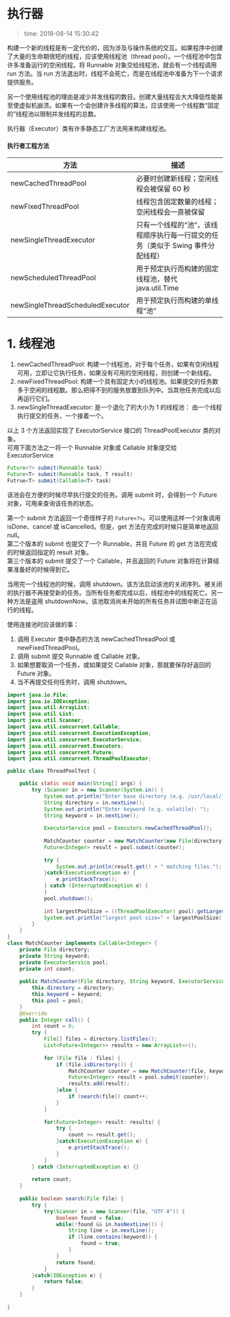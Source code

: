 # 执行器
>time: 2018-08-14 15:30:42

构建一个新的线程是有一定代价的，因为涉及与操作系统的交互。如果程序中创建了大量的生命期很短的线程，应该使用线程池（thread pool）。一个线程池中包含许多准备运行的空闲线程。将 Runnable 对象交给线程池，就会有一个线程调用 run 方法。当 run 方法退出时，线程不会死亡，而是在线程池中准备为下一个请求提供服务。

另一个使用线程池的理由是减少并发线程的数目。创建大量线程会大大降低性能甚至使虚拟机崩溃。如果有一个会创建许多线程的算法，应该使用一个线程数“固定的”线程池以限制并发线程的总数。

执行器（Executor）类有许多静态工厂方法用来构建线程池。

#### 执行者工程方法
| 方法 | 描述 |
|---|---|
| newCachedThreadPool | 必要时创建新线程；空闲线程会被保留 60 秒 |
| newFixedThreadPool | 线程包含固定数量的线程；空闲线程会一直被保留 |
| newSingleThreadExecutor | 只有一个线程的“池”，该线程顺序执行每一行提交的任务（类似于 Swing 事件分配线程） |
| newScheduledThreadPool | 用于预定执行而构建的固定线程池，替代 java.util.Time |
| newSingleThreadScheduledExecutor | 用于预定执行而构建的单线程“池” |

# 1. 线程池

1. newCachedThreadPool: 构建一个线程池，对于每个任务，如果有空闲线程可用，立即让它执行任务，如果没有可用的空闲线程，则创建一个新线程。
2. newFixedThreadPool: 构建一个具有固定大小的线程池。如果提交的任务数多于空闲的线程数。那么把得不到的服务放置到队列中。当其他任务完成以后再运行它们。
3. newSingleThreadExecutor: 是一个退化了的大小为 1 的线程池： 由一个线程执行提交的任务，一个接着一个。

以上 3 个方法返回实现了 ExecutorService 接口的 ThreadPoolExecutor 类的对象。  
可用下面方法之一将一个 Runnable 对象或 Callable 对象提交给 ExecutorService
```java
Future<?> submit(Runnable task)
Future<T> submit(Runnable task, T result)
Futrue<T> submit(Callable<T> task)
```
该池会在方便的时候尽早执行提交的任务。调用 submit 时，会得到一个 Future 对象，可用来查询该任务的状态。

第一个 submit 方法返回一个奇怪样子的 `Future<?>`。可以使用这样一个对象调用 isDone、cancel 或 isCancelled。但是，get 方法在完成的时候只是简单地返回 null。  
第二个版本的 submit 也提交了一个 Runnable，并且 Future 的 get 方法在完成的时候返回指定的 result 对象。  
第三个版本的 submit 提交了一个 Callable，并且返回的 Future 对象将在计算结果准备好的时候得到它。

当用完一个线程池的时候，调用 shutdown。该方法启动该池的关闭序列。被关闭的执行器不再接受新的任务。当所有任务都完成以后，线程池中的线程死亡。另一种方法是盗用 shutdownNow。该池取消尚未开始的所有任务并试图中断正在运行的线程。

使用连接池时应该做的事：
1. 调用 Executor 类中静态的方法 newCachedThreadPool 或 newFixedThreadPool。
2. 调用 submit 提交 Runnable 或 Callable 对象。
3. 如果想要取消一个任务，或如果提交 Callable 对象，那就要保存好返回的 Future 对象。
4. 当不再提交任何任务时，调用 shutdown。

```java
import java.io.File;
import java.io.IOException;
import java.util.ArrayList;
import java.util.List;
import java.util.Scanner;
import java.util.concurrent.Callable;
import java.util.concurrent.ExecutionException;
import java.util.concurrent.ExecutorService;
import java.util.concurrent.Executors;
import java.util.concurrent.Future;
import java.util.concurrent.ThreadPoolExecutor;

public class ThreadPoolTest {

    public static void main(String[] args) {
        try (Scanner in = new Scanner(System.in)) {
            System.out.println("Enter base directory (e.g. /usr/local/jdk5.0/src): ");
            String directory = in.nextLine();
            System.out.println("Enter keyword (e.g. volatile): ");
            String keyword = in.nextLine();
            
            ExecutorService pool = Executors.newCachedThreadPool();
            
            MatchCounter counter = new MatchCounter(new File(directory), keyword, pool);
            Future<Integer> result = pool.submit(counter);
            
            try {
                System.out.println(result.get() + " matching files.");
            }catch(ExecutionException e) {
                e.printStackTrace();
            } catch (InterruptedException e) {
            }
            pool.shutdown();
            
            int largestPoolSize = ((ThreadPoolExecutor) pool).getLargestPoolSize();
            System.out.println("largest pool size=" + largestPoolSize);
        }
    }
}
class MatchCounter implements Callable<Integer> {
    private File directory;
    private String keyword;
    private ExecutorService pool;
    private int count;
    
    public MatchCounter(File directory, String keyword, ExecutorService pool) {
        this.directory = directory;
        this.keyword = keyword;
        this.pool = pool;
    }
    @Override
    public Integer call() {
        int count = 0;
        try {
            File[] files = directory.listFiles();
            List<Future<Integer>> results = new ArrayList<>();
            
            for (File file : files) {
                if (file.isDirectory()) {
                    MatchCounter counter = new MatchCounter(file, keyword, pool);
                    Future<Integer> result = pool.submit(counter);
                    results.add(result);
                }else {
                    if (search(file)) count++;
                }
            }
            
            for(Future<Integer> result: results) {
                try {
                    count += result.get();
                }catch(ExecutionException e) {
                    e.printStackTrace();
                }               
            }
        } catch (InterruptedException e) {}
        
        return count;
    }
    
    public boolean search(File file) {
        try {
            try(Scanner in = new Scanner(file, "UTF-8")) {
                boolean found = false;
                while(!found && in.hasNextLine()) {
                    String line = in.nextLine();
                    if (line.contains(keyword)) {
                        found = true;
                    }
                }
                return found;
            }
        }catch(IOException e) {
            return false;
        }
    }
    
}
```


